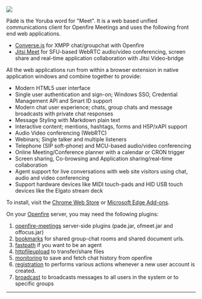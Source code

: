 <img src="https://discourse.igniterealtime.org/uploads/default/original/2X/8/8a20644093cdefad9f3d16e92a7a3d83c9a1fffe.png" />

Pàdé is the Yoruba word for "Meet". It is a web based unified communications client for Openfire Meetings and uses the following front end web applications.

- [Converse.js](https://conversejs.org/) for XMPP chat/groupchat with Openfire
- [Jitsi Meet](https://jitsi.org/jitsi-meet/) for SFU-based WebRTC audio/video conferencing, screen share and real-time application collaboration with Jitsi Video-bridge

All the web applications run from within a browser extension in native application windows and combine together to provide:

- Modern HTML5 user interface
- Single user authentication and sign-on; Windows SSO, Credential Management API and Smart ID support
- Modern chat user experience; chats, group chats and message broadcasts with private chat responses
- Message Styling with Markdown plain text
- Interactive content; mentions, hashtags, forms and H5P/xAPI support
- Audio Video conferencing (WebRTC)
- Webinars; Single talker and multiple listeners
- Telephone (SIP soft-phone) and MCU-based audio/video conferencing
- Online Meeting/Conference planner with a calendar or CRON trigger
- Screen sharing, Co-browsing and Application sharing/real-time collaboration
- Agent support for live conversations with web site visitors using chat, audio and video conferencing
- Support hardware devices like MIDI touch-pads and HID USB touch devices like the Elgato stream deck

To install, visit the [Chrome Web Store](https://chrome.google.com/webstore/detail/pade-openfire-meetings/fohfnhgabmicpkjcpjpjongpijcffaba?hl=en) or [Microsoft Edge Add-ons](https://microsoftedge.microsoft.com/addons/detail/ckfiipkgbinakolndmobaflkeljfhecl).

On your [Openfire] server, you may need the following plugins:
1. [openfire-meetings](https://github.com/igniterealtime/openfire-pade-plugin/releases) server-side plugins (pade.jar, ofmeet.jar and offocus.jar)
2. [bookmarks](https://www.igniterealtime.org/projects/openfire/plugins/bookmarks.jar) for shared group-chat rooms and shared document urls. 
3. [fastpath](https://igniterealtime.org/projects/openfire/plugins/4.4.5/fastpath.jar) if you want to be an agent
4. [httpfileupload](https://igniterealtime.org/projects/openfire/plugins/1.1.3/httpfileupload.jar) to transfer/share files
5. [monitoring](https://igniterealtime.org/projects/openfire/plugins/2.0.0/monitoring.jar) to save and fetch chat history from openfire
6. [registration](https://igniterealtime.org/projects/openfire/plugins/1.7.2/registration.jar) to performs various actions whenever a new user account is created.
7. [broadcast](https://igniterealtime.org/projects/openfire/plugins/1.9.2/broadcast.jar) to broadcasts messages to all users in the system or to specific groups

-------
[Openfire Meetings]:https://discourse.igniterealtime.org/c/openfire-plugins/openfire-meetings
[P&agrave;d&eacute;]: https://chrome.google.com/webstore/detail/pade-openfire-meetings/fohfnhgabmicpkjcpjpjongpijcffaba?hl=en-GB
[Openfire]:http://www.igniterealtime.org/projects/openfire/index.jsp
[Ignite Realtime]:http://www.igniterealtime.org
